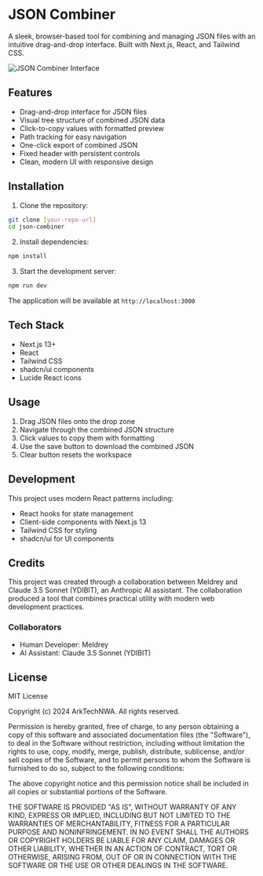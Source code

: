 # JSON Combiner

A sleek, browser-based tool for combining and managing JSON files with an intuitive drag-and-drop interface. Built with Next.js, React, and Tailwind CSS.

![JSON Combiner Interface](placeholder-for-screenshot.png)

## Features

- Drag-and-drop interface for JSON files
- Visual tree structure of combined JSON data
- Click-to-copy values with formatted preview
- Path tracking for easy navigation
- One-click export of combined JSON
- Fixed header with persistent controls
- Clean, modern UI with responsive design

## Installation

1. Clone the repository:
```bash
git clone [your-repo-url]
cd json-combiner
```

2. Install dependencies:
```bash
npm install
```

3. Start the development server:
```bash
npm run dev
```

The application will be available at `http://localhost:3000`

## Tech Stack

- Next.js 13+
- React
- Tailwind CSS
- shadcn/ui components
- Lucide React icons

## Usage

1. Drag JSON files onto the drop zone
2. Navigate through the combined JSON structure
3. Click values to copy them with formatting
4. Use the save button to download the combined JSON
5. Clear button resets the workspace

## Development

This project uses modern React patterns including:
- React hooks for state management
- Client-side components with Next.js 13
- Tailwind CSS for styling
- shadcn/ui for UI components

## Credits

This project was created through a collaboration between Meldrey and Claude 3.5 Sonnet (YDIBIT), an Anthropic AI assistant. The collaboration produced a tool that combines practical utility with modern web development practices.

### Collaborators
- Human Developer: Meldrey
- AI Assistant: Claude 3.5 Sonnet (YDIBIT)

## License

MIT License

Copyright (c) 2024 ArkTechNWA. All rights reserved.

Permission is hereby granted, free of charge, to any person obtaining a copy
of this software and associated documentation files (the "Software"), to deal
in the Software without restriction, including without limitation the rights
to use, copy, modify, merge, publish, distribute, sublicense, and/or sell
copies of the Software, and to permit persons to whom the Software is
furnished to do so, subject to the following conditions:

The above copyright notice and this permission notice shall be included in all
copies or substantial portions of the Software.

THE SOFTWARE IS PROVIDED "AS IS", WITHOUT WARRANTY OF ANY KIND, EXPRESS OR
IMPLIED, INCLUDING BUT NOT LIMITED TO THE WARRANTIES OF MERCHANTABILITY,
FITNESS FOR A PARTICULAR PURPOSE AND NONINFRINGEMENT. IN NO EVENT SHALL THE
AUTHORS OR COPYRIGHT HOLDERS BE LIABLE FOR ANY CLAIM, DAMAGES OR OTHER
LIABILITY, WHETHER IN AN ACTION OF CONTRACT, TORT OR OTHERWISE, ARISING FROM,
OUT OF OR IN CONNECTION WITH THE SOFTWARE OR THE USE OR OTHER DEALINGS IN THE
SOFTWARE.
